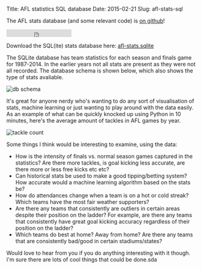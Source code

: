Title: AFL statistics SQL database
Date: 2015-02-21
Slug: afl-stats-sql

The AFL stats database (and some relevant code) is [on github](https://github.com/samvrlewis/afl-stats-database)!
<iframe src="https://ghbtns.com/github-btn.html?user=samvrlewis&repo=afl-stats-database&type=star&count=true" frameborder="0" scrolling="0" width="170px" height="20px"></iframe>

Download the SQL(ite) stats database here: [afl-stats.sqlite](https://github.com/samvrlewis/afl-stats-database/raw/master/afl-stats.sqlite)

The SQLite database has team statistics for each season and finals game for 1987-2014. In the earlier years not all stats are present as they were not all recorded. The database schema is shown below, which also shows the type of stats avaliable. 

![db schema](https://raw.githubusercontent.com/samvrlewis/afl-stats-database/master/schema.png)

It's great for anyone nerdy who's wanting to do any sort of visualisation of stats, machine learning or just wanting to play around with the data easily. As an example of what can be quickly knocked up using Python in 10 minutes, here's the average amount of tackles in AFL games by year. 

![tackle count](http://i.imgur.com/slv32nI.png)

Some things I think would be interesting to examine, using the data:

- How is the intensity of finals vs. normal season games captured in the statistics? Are there more tackles, is goal kicking less accurate, are there more or less free kicks etc etc?
- Can historical stats be used to make a good tipping/betting system? How accurate would a machine learning algorithm based on the stats be?
- How do attendances change when a team is on a hot or cold streak? Which teams have the most fair weather supporters?
- Are there any teams that consistently are outliers in certain areas despite their position on the ladder? For example, are there any teams that consistently have great goal kicking accuracy regardless of their position on the ladder?
- Which teams do best at home? Away from home? Are there any teams that are consistently bad/good in certain stadiums/states?

Would love to hear from you if you do anything interesting with it though. I'm sure there are lots of cool things that could be done.sda

